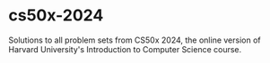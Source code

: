 # cs50x-2024
Solutions to all problem sets from CS50x 2024, the online version of Harvard University's Introduction to Computer Science course.

